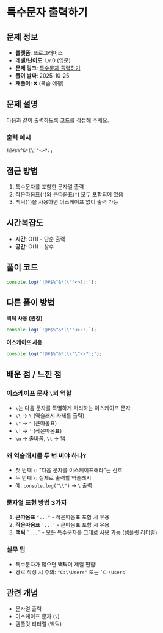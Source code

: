 # 특수문자 출력하기

## 문제 정보

- **플랫폼**: 프로그래머스
- **레벨/난이도**: Lv.0 (입문)
- **문제 링크**: [특수문자 출력하기](https://school.programmers.co.kr/learn/courses/30/lessons/181948)
- **풀이 날짜**: 2025-10-25
- **재풀이**: ❌ (복습 예정)

## 문제 설명

다음과 같이 출력하도록 코드를 작성해 주세요.

### 출력 예시

```
!@#$%^&*(\'"<>?:;
```

## 접근 방법

1. 특수문자를 포함한 문자열 출력
2. 작은따옴표(`'`)와 큰따옴표(`"`) 모두 포함되어 있음
3. 백틱(`` ` ``)을 사용하면 이스케이프 없이 출력 가능

## 시간복잡도

- **시간**: O(1) - 단순 출력
- **공간**: O(1) - 상수

## 풀이 코드

```typescript
console.log(`!@#$%^&*(\'"<>?:;`);
```

## 다른 풀이 방법

**백틱 사용 (권장)**

```typescript
console.log(`!@#$%^&*(\'"<>?:;`);
```

**이스케이프 사용**

```typescript
console.log("!@#$%^&*(\\'\"<>?:;");
```

## 배운 점 / 느낀 점

### 이스케이프 문자 `\`의 역할

- `\`는 다음 문자를 특별하게 처리하는 이스케이프 문자
- `\\` → `\` (역슬래시 자체를 출력)
- `\"` → `"` (큰따옴표)
- `\'` → `'` (작은따옴표)
- `\n` → 줄바꿈, `\t` → 탭

### 왜 역슬래시를 두 번 써야 하나?

- 첫 번째 `\`: "다음 문자를 이스케이프해라"는 신호
- 두 번째 `\`: 실제로 출력할 역슬래시
- 예: `console.log("\\")` → `\` 출력

### 문자열 표현 방법 3가지

1. **큰따옴표** `"..."` - 작은따옴표 포함 시 유용
2. **작은따옴표** `'...'` - 큰따옴표 포함 시 유용
3. **백틱** `` `...` `` - 모든 특수문자를 그대로 사용 가능 (템플릿 리터럴)

### 실무 팁

- 특수문자가 많으면 **백틱**이 제일 편함!
- 경로 작성 시 주의: `"C:\\Users"` 또는 `` `C:\Users` ``

## 관련 개념

- 문자열 출력
- 이스케이프 문자 (`\`)
- 템플릿 리터럴 (백틱)
